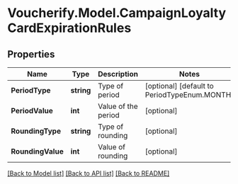 # Voucherify.Model.CampaignLoyaltyCardExpirationRules

## Properties

Name | Type | Description | Notes
------------ | ------------- | ------------- | -------------
**PeriodType** | **string** | Type of period | [optional] [default to PeriodTypeEnum.MONTH]
**PeriodValue** | **int** | Value of the period | [optional] 
**RoundingType** | **string** | Type of rounding | [optional] 
**RoundingValue** | **int** | Value of rounding | [optional] 

[[Back to Model list]](../../README.md#documentation-for-models) [[Back to API list]](../../README.md#documentation-for-api-endpoints) [[Back to README]](../../README.md)

